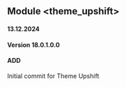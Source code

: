 ## Module <theme_upshift>
#### 13.12.2024
#### Version 18.0.1.0.0
#### ADD
Initial commit for Theme Upshift